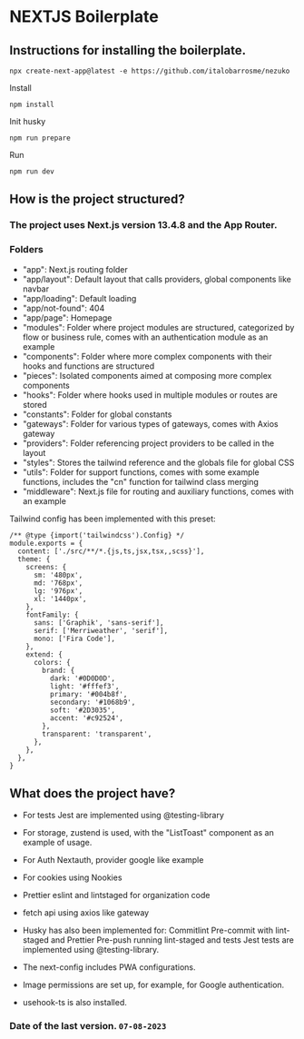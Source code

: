 # NEXTJS Boilerplate



## Instructions for installing the boilerplate.
```
npx create-next-app@latest -e https://github.com/italobarrosme/nezuko
```
Install
```
npm install
```
Init husky
```
npm run prepare
```
Run
```
npm run dev
```

## How is the project structured?

### The project uses Next.js version 13.4.8 and the App Router.

### Folders 
- "app": Next.js routing folder
- "app/layout": Default layout that calls providers, global components like navbar
- "app/loading": Default loading
- "app/not-found": 404
- "app/page": Homepage
- "modules": Folder where project modules are structured, categorized by flow or business rule, comes with an authentication module as an example
- "components": Folder where more complex components with their hooks and functions are structured
- "pieces": Isolated components aimed at composing more complex components
- "hooks": Folder where hooks used in multiple modules or routes are stored
- "constants": Folder for global constants
- "gateways": Folder for various types of gateways, comes with Axios gateway
- "providers": Folder referencing project providers to be called in the layout
- "styles": Stores the tailwind reference and the globals file for global CSS
- "utils": Folder for support functions, comes with some example functions, includes the "cn" function for tailwind class merging
- "middleware": Next.js file for routing and auxiliary functions, comes with an example

Tailwind config has been implemented with this preset:
```
/** @type {import('tailwindcss').Config} */
module.exports = {
  content: ['./src/**/*.{js,ts,jsx,tsx,,scss}'],
  theme: {
    screens: {
      sm: '480px',
      md: '768px',
      lg: '976px',
      xl: '1440px',
    },
    fontFamily: {
      sans: ['Graphik', 'sans-serif'],
      serif: ['Merriweather', 'serif'],
      mono: ['Fira Code'],
    },
    extend: {
      colors: {
        brand: {
          dark: '#0D0D0D',
          light: '#fffef3',
          primary: '#004b8f',
          secondary: '#1068b9',
          soft: '#2D3035',
          accent: '#c92524',
        },
        transparent: 'transparent',
      },
    },
  },
}
```
## What does the project have?

- For tests Jest are implemented using @testing-library
- For storage, zustend is used, with the "ListToast" component as an example of usage.
- For Auth Nextauth, provider google like example
- For cookies using Nookies
- Prettier eslint and lintstaged for organization code
- fetch api using axios like gateway

- Husky has also been implemented for:
Commitlint
Pre-commit with lint-staged and Prettier
Pre-push running lint-staged and tests
Jest tests are implemented using @testing-library.

- The next-config includes PWA configurations.
- Image permissions are set up, for example, for Google authentication.

- usehook-ts is also installed.


### Date of the last version. ```07-08-2023```


